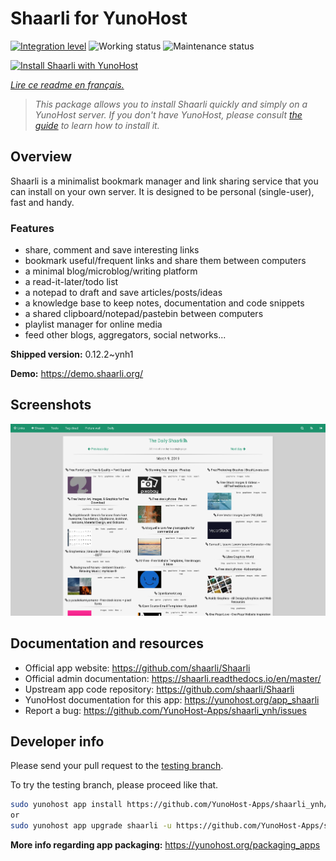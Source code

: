 <!--
N.B.: This README was automatically generated by https://github.com/YunoHost/apps/tree/master/tools/README-generator
It shall NOT be edited by hand.
-->

# Shaarli for YunoHost

[![Integration level](https://dash.yunohost.org/integration/shaarli.svg)](https://dash.yunohost.org/appci/app/shaarli) ![Working status](https://ci-apps.yunohost.org/ci/badges/shaarli.status.svg) ![Maintenance status](https://ci-apps.yunohost.org/ci/badges/shaarli.maintain.svg)

[![Install Shaarli with YunoHost](https://install-app.yunohost.org/install-with-yunohost.svg)](https://install-app.yunohost.org/?app=shaarli)

*[Lire ce readme en français.](./README_fr.md)*

> *This package allows you to install Shaarli quickly and simply on a YunoHost server.
If you don't have YunoHost, please consult [the guide](https://yunohost.org/#/install) to learn how to install it.*

## Overview

Shaarli is a minimalist bookmark manager and link sharing service that you can install on your own server. It is designed to be personal (single-user), fast and handy.

### Features

- share, comment and save interesting links
- bookmark useful/frequent links and share them between computers
- a minimal blog/microblog/writing platform
- a read-it-later/todo list
- a notepad to draft and save articles/posts/ideas
- a knowledge base to keep notes, documentation and code snippets
- a shared clipboard/notepad/pastebin between computers
- playlist manager for online media
- feed other blogs, aggregators, social networks...


**Shipped version:** 0.12.2~ynh1

**Demo:** https://demo.shaarli.org/

## Screenshots

![Screenshot of Shaarli](./doc/screenshots/27wYsbC.png)

## Documentation and resources

* Official app website: <https://github.com/shaarli/Shaarli>
* Official admin documentation: <https://shaarli.readthedocs.io/en/master/>
* Upstream app code repository: <https://github.com/shaarli/Shaarli>
* YunoHost documentation for this app: <https://yunohost.org/app_shaarli>
* Report a bug: <https://github.com/YunoHost-Apps/shaarli_ynh/issues>

## Developer info

Please send your pull request to the [testing branch](https://github.com/YunoHost-Apps/shaarli_ynh/tree/testing).

To try the testing branch, please proceed like that.

``` bash
sudo yunohost app install https://github.com/YunoHost-Apps/shaarli_ynh/tree/testing --debug
or
sudo yunohost app upgrade shaarli -u https://github.com/YunoHost-Apps/shaarli_ynh/tree/testing --debug
```

**More info regarding app packaging:** <https://yunohost.org/packaging_apps>
